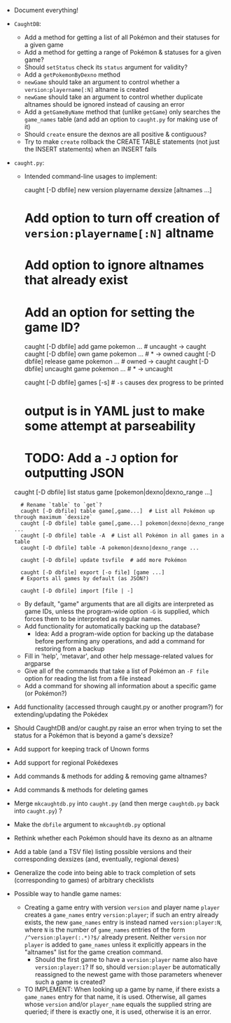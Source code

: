 - Document everything!
- `CaughtDB`:
    - Add a method for getting a list of all Pokémon and their statuses for a
      given game
    - Add a method for getting a range of Pokémon & statuses for a given game?
    - Should `setStatus` check its `status` argument for validity?
    - Add a `getPokemonByDexno` method
    - `newGame` should take an argument to control whether a
      `version:playername[:N]` altname is created
    - `newGame` should take an argument to control whether duplicate altnames
      should be ignored instead of causing an error
    - Add a `getGameByName` method that (unlike `getGame`) only searches the
      `game_names` table (and add an option to `caught.py` for making use of
      it)
    - Should `create` ensure the dexnos are all positive & contiguous?
    - Try to make `create` rollback the CREATE TABLE statements (not just the
      INSERT statements) when an INSERT fails

- `caught.py`:
    - Intended command-line usages to implement:

        caught [-D dbfile] new version playername dexsize [altnames ...]
        # Add option to turn off creation of `version:playername[:N]` altname
        # Add option to ignore altnames that already exist
        # Add an option for setting the game ID?

        caught [-D dbfile] add game pokemon ...       # uncaught → caught
        caught [-D dbfile] own game pokemon ...       # * → owned
        caught [-D dbfile] release game pokemon ...   # owned → caught
        caught [-D dbfile] uncaught game pokemon ...  # * → uncaught

        caught [-D dbfile] games [-s]  # `-s` causes dex progress to be printed
        # output is in YAML just to make some attempt at parseability
        # TODO: Add a `-J` option for outputting JSON

	caught [-D dbfile] list status game [pokemon|dexno|dexno_range ...]

        # Rename `table` to `get`?
        caught [-D dbfile] table game[,game...]  # List all Pokémon up through maximum `dexsize`
        caught [-D dbfile] table game[,game...] pokemon|dexno|dexno_range ...
        caught [-D dbfile] table -A  # List all Pokémon in all games in a table
        caught [-D dbfile] table -A pokemon|dexno|dexno_range ...

        caught [-D dbfile] update tsvfile  # add more Pokémon

        caught [-D dbfile] export [-o file] [game ...]
        # Exports all games by default (as JSON?)

        caught [-D dbfile] import [file | -]

    - By default, "game" arguments that are all digits are interpreted as game
      IDs, unless the program-wide option `-G` is supplied, which forces them
      to be interpreted as regular names.
    - Add functionality for automatically backing up the database?
        - Idea: Add a program-wide option for backing up the database before
          performing any operations, and add a command for restoring from a
          backup
    - Fill in 'help', 'metavar', and other help message-related values for
      argparse
    - Give all of the commands that take a list of Pokémon an `-F file` option
      for reading the list from a file instead
    - Add a command for showing all information about a specific game (or
      Pokémon?)
- Add functionality (accessed through caught.py or another program?) for
  extending/updating the Pokédex
- Should CaughtDB and/or caught.py raise an error when trying to set the status
  for a Pokémon that is beyond a game's dexsize?
- Add support for keeping track of Unown forms
- Add support for regional Pokédexes
- Add commands & methods for adding & removing game altnames?
- Add commands & methods for deleting games
- Merge `mkcaughtdb.py` into `caught.py` (and then merge `caughtdb.py` back
  into `caught.py`) ?
- Make the `dbfile` argument to `mkcaughtdb.py` optional
- Rethink whether each Pokémon should have its dexno as an altname
- Add a table (and a TSV file) listing possible versions and their
  corresponding dexsizes (and, eventually, regional dexes)
- Generalize the code into being able to track completion of sets
  (corresponding to games) of arbitrary checklists

- Possible way to handle game names:
    - Creating a game entry with version `version` and player name `player`
      creates a `game_names` entry `version:player`; if such an entry already
      exists, the new `game_names` entry is instead named `version:player:N`,
      where `N` is the number of `game_names` entries of the form
      `/^version:player(:.*)?$/` already present.  Neither `version` nor
      `player` is added to `game_names` unless it explicitly appears in the
      "altnames" list for the game creation command.
        - Should the first game to have a `version:player` name also have
          `version:player:1`?  If so, should `version:player` be automatically
          reassigned to the newest game with those parameters whenever such a
          game is created?
    - TO IMPLEMENT: When looking up a game by name, if there exists a
      `game_names` entry for that name, it is used.  Otherwise, all games whose
      `version` and/or `player_name` equals the supplied string are queried; if
      there is exactly one, it is used, otherwise it is an error.
